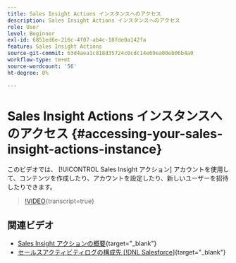 ```yaml
---
title: Sales Insight Actions インスタンスへのアクセス
description: Sales Insight Actions インスタンスへのアクセス
role: User
level: Beginner
exl-id: 6851ed6e-216c-4f07-ab4c-18fde0a142fa
feature: Sales Insight Actions
source-git-commit: 63d4aea1c818d35724c0cdc14e69ea00eb06b4a0
workflow-type: tm+mt
source-wordcount: '56'
ht-degree: 0%

---
```


# Sales Insight Actions インスタンスへのアクセス {#accessing-your-sales-insight-actions-instance}

このビデオでは、 [!UICONTROL Sales Insight アクション] アカウントを使用して、コンテンツを作成したり、アカウントを設定したり、新しいユーザーを招待したりできます。

>[!VIDEO](https://video.tv.adobe.com/v/340925/?quality=12&learn=on){transcript=true}

## 関連ビデオ

* [Sales Insight アクションの概要](/help/sales-insight-actions/sales-insight-actions-overview.md){target="_blank"}
* [セールスアクティビティログの構成先 [!DNL Salesforce]](/help/sales-insight-actions/configure-sales-activity-logging-to-salesforce.md){target="_blank"}
